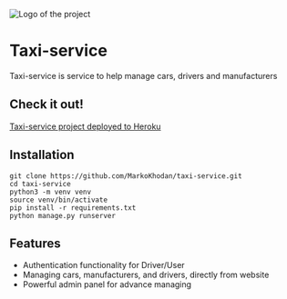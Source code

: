 ![Logo of the project](https://img.freepik.com/free-vector/taxi-service-logo-template_1057-4799.jpg?w=2000)

# Taxi-service

Taxi-service is service to help manage cars, drivers and manufacturers

## Check it out!
[Taxi-service project deployed to Heroku](https://taxi-service-marko.herokuapp.com/)
## Installation 

```shell
git clone https://github.com/MarkoKhodan/taxi-service.git
cd taxi-service 
python3 -m venv venv
source venv/bin/activate
pip install -r requirements.txt
python manage.py runserver
```

## Features

* Authentication functionality for Driver/User
* Managing cars, manufacturers, and drivers, directly from website
* Powerful admin panel for advance managing